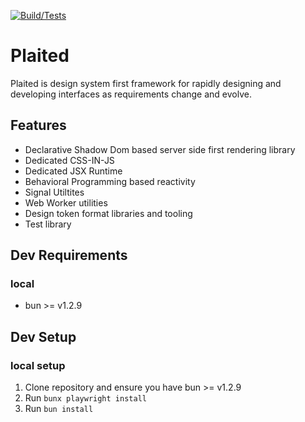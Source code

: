 [![Build/Tests](https://github.com/plaited/plaited/actions/workflows/tests.yml/badge.svg)](https://github.com/plaited/plaited/actions/workflows/tests.yml)

# Plaited
Plaited is design system first framework for rapidly designing and developing interfaces as requirements change and evolve.

## Features
- Declarative Shadow Dom based server side first rendering library
- Dedicated  CSS-IN-JS
- Dedicated JSX Runtime
- Behavioral Programming based reactivity
- Signal Utiltites
- Web Worker utilities
- Design token format libraries and tooling
- Test library

## Dev Requirements

### local

- bun >= v1.2.9

## Dev Setup

### local setup

1. Clone repository and ensure you have bun >= v1.2.9
2. Run `bunx playwright install`
3. Run `bun install`
